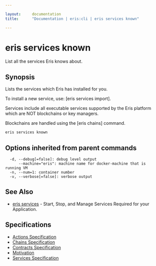 ```yaml
---

layout:     documentation
title:      "Documentation | eris:cli | eris services known"

---
```


# eris services known

List all the services Eris knows about.

## Synopsis

Lists the services which Eris has installed for you.

To install a new service, use: [eris services import].

Services include all executable services supported by the Eris platform which are
NOT blockchains or key managers.

Blockchains are handled using the [eris chains] command.

```bash
eris services known
```

## Options inherited from parent commands

```
  -d, --debug[=false]: debug level output
      --machine="eris": machine name for docker-machine that is running VM
  -n, --num=1: container number
  -v, --verbose[=false]: verbose output
```

## See Also

* [eris services](https://docs.erisindustries.com/documentation/eris-cli/0.10.3/eris_services/)	 - Start, Stop, and Manage Services Required for your Application.

## Specifications

* [Actions Specification](https://docs.erisindustries.com/documentation/eris-cli/0.10.3/actions_specification/)
* [Chains Specification](https://docs.erisindustries.com/documentation/eris-cli/0.10.3/chains_specification/)
* [Contracts Specification](https://docs.erisindustries.com/documentation/eris-cli/0.10.3/contracts_specification/)
* [Motivation](https://docs.erisindustries.com/documentation/eris-cli/0.10.3/motivation/)
* [Services Specification](https://docs.erisindustries.com/documentation/eris-cli/0.10.3/services_specification/)

